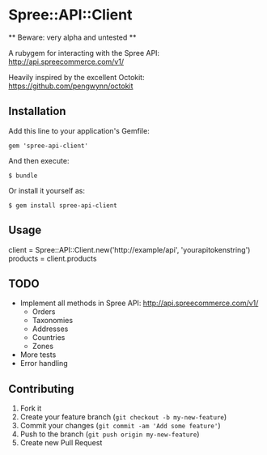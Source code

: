 # Spree::API::Client

** Beware: very alpha and untested **

A rubygem for interacting with the Spree API: http://api.spreecommerce.com/v1/

Heavily inspired by the excellent Octokit: https://github.com/pengwynn/octokit

## Installation

Add this line to your application's Gemfile:

    gem 'spree-api-client'

And then execute:

    $ bundle

Or install it yourself as:

    $ gem install spree-api-client

## Usage

  client = Spree::API::Client.new('http://example/api', 'yourapitokenstring')
  products = client.products

## TODO

* Implement all methods in Spree API: http://api.spreecommerce.com/v1/
  * Orders
  * Taxonomies
  * Addresses
  * Countries
  * Zones
* More tests
* Error handling

## Contributing

1. Fork it
2. Create your feature branch (`git checkout -b my-new-feature`)
3. Commit your changes (`git commit -am 'Add some feature'`)
4. Push to the branch (`git push origin my-new-feature`)
5. Create new Pull Request
